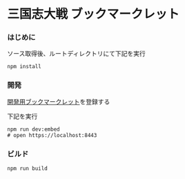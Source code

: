 # 三国志大戦 ブックマークレット

### はじめに

ソース取得後、ルートディレクトリにて下記を実行

```
npm install
```

### 開発

[開発用ブックマークレット](bookmarklet/local.js)を登録する

下記を実行

```shell
npm run dev:embed
# open https://localhost:8443
```

### ビルド

```shell
npm run build
```
